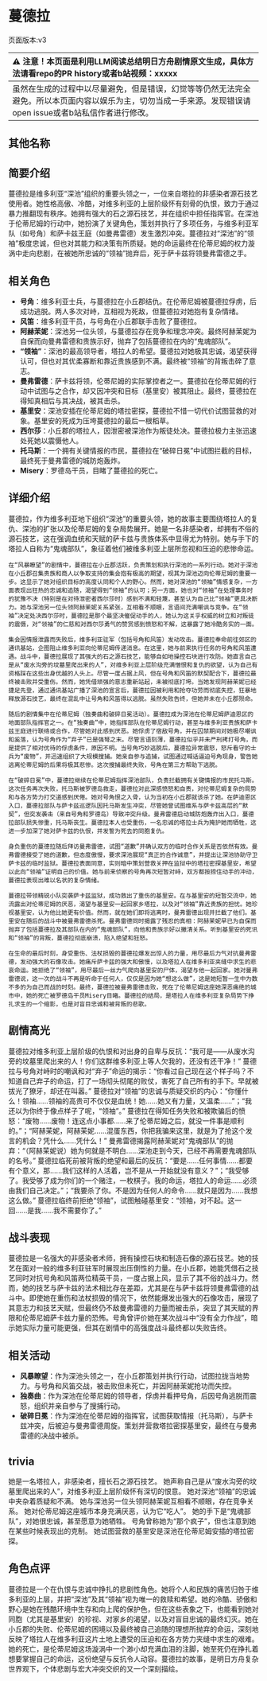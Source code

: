 # 蔓德拉
页面版本:v3
 

| :warning: 注意！本页面是利用LLM阅读总结明日方舟剧情原文生成，具体方法请看repo的PR history或者b站视频：xxxxx           |
|:----------------------------|
| 虽然在生成的过程中以尽量避免，但是错误，幻觉等等仍然无法完全避免。所以本页面内容以娱乐为主，切勿当成一手来源。发现错误请open issue或者b站私信作者进行修改。|



## 其他名称

## 简要介绍
蔓德拉是维多利亚“深池”组织的重要头领之一，一位来自塔拉的非感染者源石技艺使用者。她性格高傲、冷酷，对维多利亚的上层阶级怀有刻骨的仇恨，致力于通过暴力推翻现有秩序。她拥有强大的石之源石技艺，并在组织中担任指挥官。在深池于伦蒂尼姆的行动中，她扮演了关键角色，策划并执行了多项任务，与维多利亚军队（如号角）和萨卡兹王庭（如曼弗雷德）发生激烈冲突。蔓德拉对“深池”的“领袖”极度忠诚，但也对其能力和决策有所质疑。她的命运最终在伦蒂尼姆的权力漩涡中走向悲剧，在被她所忠诚的“领袖”抛弃后，死于萨卡兹将领曼弗雷德之手。
## 相关角色
-   **号角**：维多利亚士兵，与蔓德拉在小丘郡结仇。在伦蒂尼姆被蔓德拉俘虏，后成功逃脱。两人多次对峙，互相视为死敌，但蔓德拉对她抱有复杂情绪。
-   **风笛**：维多利亚干员，与号角在小丘郡联手击败了蔓德拉。
-   **阿赫茉妮**：深池另一位头领，与蔓德拉存在竞争和理念冲突。最终阿赫茉妮为自保而向曼弗雷德和贵族示好，抛弃了包括蔓德拉在内的“鬼魂部队”。
-   **“领袖”**：深池的最高领导者，塔拉人的希望。蔓德拉对她极其忠诚，渴望获得认可，但也对其优柔寡断和靠近贵族感到不满。最终被“领袖”的背叛击碎了意志。
-   **曼弗雷德**：萨卡兹将领，伦蒂尼姆的实际掌控者之一。蔓德拉在伦蒂尼姆的行动中试图与之合作，却又因冲突和目标（基里安）被其阻止。最终，蔓德拉在得知真相后与其决战，被其击杀。
-   **基里安**：深池安插在伦蒂尼姆的塔拉密探，蔓德拉不惜一切代价试图营救的对象。基里安的死成为压垮蔓德拉的最后一根稻草。
-   **西尔莎**：小丘郡的塔拉人，因泄密被深池作为叛徒处决。蔓德拉极力主张迅速处死她以震慑他人。
-   **托马斯**：一个拥有关键情报的市民，蔓德拉在“破碎日冕”中试图拦截的目标，最终死于曼弗雷德的城防炮轰炸。
-   **Misery**：罗德岛干员，目睹了蔓德拉的死亡。
## 详细介绍
蔓德拉，作为维多利亚地下组织“深池”的重要头领，她的故事主要围绕塔拉人的复仇、深池的扩张以及伦蒂尼姆的复杂局势展开。她是一名非感染者，却拥有不俗的源石技艺，这在强调血统和天赋的萨卡兹与贵族体系中显得尤为特别。她与手下的塔拉人自称为“鬼魂部队”，象征着他们被维多利亚上层所忽视和压迫的悲惨命运。

    在“风暴瞭望”的剧情中，蔓德拉在小丘郡活跃，负责策划和执行深池的一系列行动。她对于深池在小丘郡召集贵族和商人以争取支持的集会抱有极高的期望，视其为深池迈向伦蒂尼姆的重要一步。这显示了她对组织目标的高度认同和个人的野心。然而，她对深池的“领袖”情感复杂，一方面表现出狂热的忠诚和追随，渴望得到“领袖”的认可；另一方面，她也对“领袖”在处理事务时的犹豫不决（特别是在对待泄密者西尔莎时）感到不满和轻蔑，甚至认为自己比“领袖”更具决断力。她与深池另一位头领阿赫茉妮关系紧张，互相看不顺眼，言语间充满嘲讽与竞争。在“领袖”决定处决西尔莎时，蔓德拉是那个最坚决催促动手的人，她认为这关乎权威的树立和对叛徒的震慑，对“领袖”的仁慈和对西尔莎勇气的赞赏感到愤怒和不解，这暴露了她冷酷务实的一面。

    集会因情报泄露而失败后，维多利亚驻军（包括号角和风笛）发动攻击。蔓德拉奉命前往郊区的通讯基站，企图阻止维多利亚向伦蒂尼姆传递消息。在这里，她与前来执行任务的号角和风笛遭遇。战斗中，蔓德拉展现了其强大的石之源石技艺，能够自如地操控石块进行攻防。她直言自己是从“废水沟旁的坟墓里爬出来的人”，对维多利亚上层阶级充满憎恨和复仇的欲望，认为自己有资格踩在这些出身优越的人头上。尽管一度占据上风，但在号角和风笛的默契配合下，蔓德拉最终被击败并受重伤。然而，她凭借顽强的意志重新站起，未被彻底打垮。当她发现阿赫茉妮已经捷足先登，通过通讯基站广播了深池的宣言后，蔓德拉因被利用和抢夺功劳而彻底失控，狂暴地释放源石技艺，最终在混乱中让号角和风笛得以逃脱。虽然失败告终，但她并未在小丘郡殒命。

    随后的剧情集中在伦蒂尼姆（独奏曲和破碎日冕活动）。蔓德拉成为深池在伦蒂尼姆萨迪恩区的地面部队指挥官之一。在“独奏曲”中，她指挥部队在伦蒂尼姆行动，甚至与维多利亚贵族和萨卡兹王庭进行联络或合作，尽管她对此感到厌恶。她俘虏了宿敌号角，并在囚禁期间对她极尽嘲讽和奚落，认为号角作为“弃子”已是强弩之末。尽管言语刻薄，蔓德拉似乎并未严刑拷打号角，而是提供了相对优待的俘虏条件，原因不明。当号角巧妙逃脱后，蔓德拉异常震怒，怒斥看守的士兵为“废物”，并迅速组织了大规模搜捕。她亲自参与追捕，试图通过喊话逼迫号角现身，警告她逃离伦蒂尼姆的后果将极其悲惨。这次搜捕最终失败，号角在第三方帮助下逃脱。

    在“破碎日冕”中，蔓德拉继续在伦蒂尼姆指挥深池部队，负责拦截拥有关键情报的市民托马斯。这次任务再次失败，托马斯被罗德岛救走，蔓德拉对此深感愤怒和自责，对伦蒂尼姆复杂的局势和与各方势力打交道感到厌倦。她对号角恨之入骨，认为当初在小丘郡就该杀了她。在萨迪恩区入口，蔓德拉部队与萨卡兹巡逻队因托马斯发生冲突，尽管她曾试图维系与萨卡兹高层的“默契”，但突发袭击（来自号角和罗德岛）导致冲突升级。曼弗雷德启动城防炮轰炸出入口，蔓德拉部队损失惨重，托马斯丧生。蔓德拉本人也受重伤，一名忠诚的塔拉士兵为掩护她而牺牲，这进一步加深了她对萨卡兹的仇恨，并发誓为死去的同胞复仇。

    身负重伤的蔓德拉随后拜访曼弗雷德，试图“道歉”并确认双方的临时合作关系是否依然有效。曼弗雷德接受了她的道歉，但态度傲慢，要求深池展现“真正的合作诚意”，并提出让深池协助守卫萨卡兹的临时监狱。蔓德拉表面同意，实则暗中策划营救关押在监狱中的塔拉密探基里安，希望以此向“领袖”证明自己的价值。她与前来侦察的号角再次短暂对峙，双方都按捺住动手的冲动，蔓德拉表现出难以名状的复杂情绪。

    蔓德拉带领精锐小队突袭萨卡兹监狱，成功救出了重伤的基里安。在与基里安的短暂交流中，她流露出对伦蒂尼姆的厌恶，渴望与基里安一起回家乡塔拉，以及对“领袖”靠近贵族的担忧。她珍视基里安，认为他比她更有价值。然而，就在她们即将逃离时，曼弗雷德出现并拦截了他们。基里安在随后的战斗中被曼弗雷德杀死。曼弗雷德同时揭露了残忍的真相：阿赫茉妮早已为自保而抛弃了包括蔓德拉及其部队在内的“鬼魂部队”，向他和贵族示好以撇清关系。听到基里安的死讯和“领袖”的背叛，蔓德拉彻底崩溃，陷入绝望和狂怒。

    在生命的最后时刻，身受重伤、法杖损毁的蔓德拉爆发出惊人的力量，用尽最后力气对抗曼弗雷德，发动强大的石像攻击。她痛斥萨卡兹的强大和傲慢，以及塔拉人在维多利亚夹缝中求生的悲哀命运。她拒绝了“领袖”，用尽最后一丝力气爬向基里安的尸体，渴望与他一起回家。她对曼弗雷德说，这一次的战斗不再是听命于任何人，仅仅是因为她“想这么做”，这是她短暂一生中为数不多的为自己而战的时刻。最终，蔓德拉被曼弗雷德击败，死在了伦蒂尼姆这座她深恶痛绝的城市中，她的死亡被罗德岛干员Misery目睹。蔓德拉的结局，是塔拉人在维多利亚复杂局势下挣扎求生的一个缩影，也是对盲目忠诚和被背叛的悲歌。
## 剧情高光
蔓德拉对维多利亚上层阶级的仇恨和对出身的自卑与反抗：“我可是——从废水沟旁的坟墓里爬出来的人！你们这群维多利亚上等人欠我的，还没有还干净！”
    蔓德拉与号角对峙时的嘲讽和对“弃子”命运的揭示：“你看过自己现在这个样子吗？不知道自己弃子的命运，打了一场彻头彻尾的败仗，害死了自己所有的手下。早就被拔光了獠牙，却还在叫嚣。”
    蔓德拉对“领袖”的忠诚与质疑交织的内心：“你懂什么！领袖......领袖的高贵可不仅仅是血统！她......她又有力量，又温柔......”；“我还以为你终于像点样子了呢，“领袖”。”
    蔓德拉在得知任务失败和被欺骗后的愤怒：“废物......废物！连这点小事都......来了伦蒂尼姆之后，就没一件事是顺利的。”；“阿赫茉妮，阿赫茉妮......混蛋东西，你把我骗来这里，就是为了抢这个发言的机会？凭什么......凭什么！”
    曼弗雷德揭露阿赫茉妮对“鬼魂部队”的抛弃：“（阿赫茉妮说）她为何就是不明白......深池走到今天，已经不再需要鬼魂部队的名号。”
    蔓德拉临死前被背叛的绝望和最后的反抗：“要是......任何事情......都要有个意义，那......我们这样的人活着，岂不是从一开始就没有意义？”；“我受够了。我受够了成为你们的一个赌注，一枚棋子。我的命运，塔拉人的命运......必须由我们自己决定。”；“我要杀了你。不是因为任何人的命令......就只是因为......我想这么做。”
    蔓德拉临终前拒绝“领袖”，试图触碰基里安：“领袖，对不起。这一回......是我......我不需要你了。”
## 战斗表现
蔓德拉是一名强大的非感染者术师，拥有操控石块和制造石像的源石技艺。她的技艺在面对一般的维多利亚驻军时展现出压倒性的力量。在小丘郡，她能凭借石之技艺同时对抗号角和风笛两位精英干员，一度占据上风，显示了其不俗的战斗力。然而，她的技艺与萨卡兹的法术相比存在差距，尤其是在与萨卡兹将领曼弗雷德的战斗中。即使她在重伤和法杖损毁的情况下，依然能爆发出强大的石像攻击，展现了其意志力和技艺天赋，但最终仍不敌曼弗雷德的力量而被击杀，突显了其天赋的界限和伦蒂尼姆萨卡兹力量的恐怖。号角曾评价她在某次战斗中“没有全力作战”，暗示她实际力量可能更强，但其在剧情中的高强度战斗最终都以失败告终。
## 相关活动
-   **风暴瞭望**：作为深池头领之一，在小丘郡策划并执行行动，试图拉拢当地势力。与号角和风笛交战，被击败但未死亡，并因阿赫茉妮抢功而失控。
-   **独奏曲**：作为深池在伦蒂尼姆的领导者，俘虏并看押号角，后因号角逃脱而震怒，组织并亲自参与了搜捕行动。
-   **破碎日冕**：作为深池在伦蒂尼姆的指挥官，试图获取情报（托马斯），与萨卡兹冲突，后被迫与曼弗雷德周旋。策划并营救塔拉密探基里安，最终在与曼弗雷德的决战中被杀。
## trivia
她是一名塔拉人，非感染者，擅长石之源石技艺。
    她声称自己是从“废水沟旁的坟墓里爬出来的人”，对维多利亚上层阶级怀有深切的恨意。
    她对深池“领袖”的忠诚中夹杂着质疑和不满。
    她与深池另一位头领阿赫茉妮互相看不顺眼，存在竞争关系。
    她对伦蒂尼姆这座城市本身充满厌恶，认为它“吃人”。
    她的手下是“鬼魂部队”，对她很忠诚，甚至愿意为她牺牲。
    号角曾称她为“那个疯子”，但也注意到她在某些时候表现出的克制。
    她试图营救的基里安是深池在伦蒂尼姆安插的塔拉密探。
## 角色点评
蔓德拉是一个在仇恨与忠诚中挣扎的悲剧性角色。她将个人和民族的痛苦归咎于维多利亚的上层，并把“深池”及其“领袖”视为唯一的救赎和希望。她的冷酷、骄傲和野心是她在残酷环境中生存和向上爬的保护色，但在这些表象之下，也能看到她对同胞（尤其是基里安）的珍视、对家乡的渴望，以及对盲目忠诚的最终幻灭。她在小丘郡的失败、伦蒂尼姆的困境以及最终被自己追随的理想所抛弃的命运，深刻地反映了塔拉人在维多利亚这片土地上遭受的压迫和在各方势力夹缝中求生的艰难。她的死亡，是伦蒂尼姆这场漩涡中一个渺小却充满血泪的注脚，她至死仍在挣扎着想要掌握自己的命运，这份绝望与反抗令人动容。蔓德拉的故事，是明日方舟复杂世界观下，个体悲剧与宏大冲突交织的又一个深刻描绘。